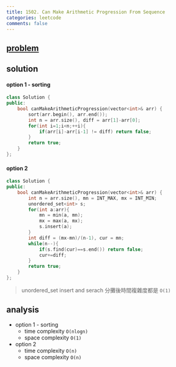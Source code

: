 ```yaml
---
title: 1502. Can Make Arithmetic Progression From Sequence
categories: leetcode
comments: false
---
```



## [problem](https://leetcode.com/problems/can-make-arithmetic-progression-from-sequence/)


## solution

#### option 1 - sorting
```c++
class Solution {
public:
    bool canMakeArithmeticProgression(vector<int>& arr) {
        sort(arr.begin(), arr.end());
        int n = arr.size(), diff = arr[1]-arr[0];
        for(int i=1;i<n;++i){
            if(arr[i]-arr[i-1] != diff) return false;
        }
        return true;
    }
};
```
#### option 2
```c++
class Solution {
public:
    bool canMakeArithmeticProgression(vector<int>& arr) {
        int n = arr.size(), mn = INT_MAX, mx = INT_MIN;
        unordered_set<int> s;
        for(int a:arr){
            mn = min(a, mn);
            mx = max(a, mx);
            s.insert(a);
        }
        int diff = (mx-mn)/(n-1), cur = mn;
        while(n--){
            if(s.find(cur)==s.end()) return false;
            cur+=diff;
        }
        return true;
    }
};
```
> unordered_set insert and serach 分攤後時間複雜度都是 `O(1)`
## analysis
- option 1 - sorting
    - time complexity `O(nlogn)`
    - space complexity `O(1)`
- option 2 
    - time complexity `O(n)`
    - space complexity `O(n)`